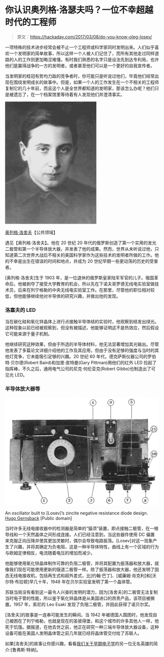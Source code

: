# 你认识奥列格·洛瑟夫吗？一位不幸超越时代的工程师

> 原文：<https://hackaday.com/2017/03/08/do-you-know-oleg-losev/>

一项特殊的技术进步经常会被不止一个工程师或科学家同时发明出来。人们似乎喜欢一个发明家的简单故事，所以这样一个人被人们记住了，而所有其他走过同样道路的人的工作则更加晦涩难懂。有时我们熟悉的名字只是设法先到达专利局，也许他们是赢得战争的一方的发明者，或者甚至他们可以是一个更好的自我宣传者。

当发明家的桂冠有势均力敌的竞争者时，你可能只是听说过他们，毕竟他们经常出现在围绕发明成长的故事中。但是，如果一个人的工作发生在一个不相关的工程师复制它的几十年前，而且这个人是全世界都知道的发明家，那该怎么办呢？他们只是被遗忘了，在一个档案馆里等待着有人发现他们并澄清事实。

![Oleg Losev (Public domain)](img/ee695f5deb34a493a9c6733a7e1c7602.png)

[奥列格·洛舍夫](https://commons.wikimedia.org/wiki/File:Oleg_losev.jpg)【公共领域】

遇见【奥列格·洛舍夫】。他在 20 世纪 20 年代的俄罗斯创造了第一个实用的发光二极管和第一个半导体放大器，并发表了他的成果。然而，世界从未听说过他，只知道第二次世界大战后不相关的美国科学家作为这些技术的发明者所做的工作。他的不幸是出生在错误的时间和地点，并成为 20 世纪早期一些更动荡的历史的受害者。

[奥列格·洛舍夫]生于 1903 年，是一位退休的俄罗斯皇家陆军军官的儿子。俄国革命后，他被剥夺了接受大学教育的机会，所以先在下诺夫哥罗德无线电实验室做技术员，后来在列宁格勒的中央无线电实验室工作。在那里，尽管他的职位相对较低，但他能够继续他对半导体的研究兴趣，并做出他的发现。

### 洛塞夫的 LED

当在碳化硅和氧化锌晶体上进行点接触半导体结的实验时，他观察到结发出绿光。这种现象以前已经被观察到，但没有被描述，他能够证明这不是热效应，然后假设它可能来源于量子机制。

他继续研究这种效果，但由于所选的半导体材料，他无法显著增加其光输出。尽管他发表了多篇论文详细介绍他的工作及其应用，但由于没有足够的强度与当时的其他灯竞争，它未能吸引足够的兴趣。20 世纪 60 年代，德克萨斯仪器公司的罗伯特·贝尔德(Robert Baird)和加里·皮特曼(Gary Pittman)用他们的红外 LED 捡起了指挥棒，不久之后，通用电气公司的尼克·何伦亚克(Robert Gibbs)也制造出了可见光 LED。

### 半导体放大器等

![An oscillator built to [Losev]'s zincite negative resistance diode design.](img/1d90547d8e958befd461fa4f05df02ce.png)

An oscillator built to [Losev]’s zincite negative resistance diode design.
[Hugo Gernsback](https://commons.wikimedia.org/wiki/File:Crystodyne_zincite_oscillator_-_top.png) [Public domain]

当时许多无线电接收器中的检测器是简单的“猫须”装置，即点接触二极管，在一根导线和一个天然晶体之间形成连接。人们已经注意到，当这些器件使用 DC 偏置来克服正向压降并使其更加灵敏时，偶尔会导致电路振荡。[Losev]对这一现象产生了兴趣，并将其确定为负电阻，这是一种半导体特性，曲线上有一个区域的行为与欧姆定律相反，电流随着电压的增加而减少。

他能够使用氧化锌晶体制作可靠的负阻二极管，并将其配置为振荡器和放大器，就像我们现在可能使用更新的隧道二极管一样。除了振荡器和放大器，他还发明了固态无线电接收机，包括再生式和超外差式，比[约翰·巴丁]、[威廉姆·肖克利]和[沃尔特·布拉顿]早几十年，1948 年在贝尔实验室发明了第一个晶体管。

苏联当局没有看到这一最令人兴奋的发明的潜力，因为[洛舍夫]的二极管无法复制当时电子管的性能，所以鉴于氧化锌晶体是从美国进口的昂贵产品，该项目被搁置。1957 年，索尼的 Leo Esaki 发现了负阻二极管，并因此获得了诺贝尔奖。

[洛舍夫]的故事是一连串可能发生的瞬间。当 1942 年被德国人围困时，他发现自己被困在了列宁格勒，也就是现在的圣彼得堡，和这个城市的许多其他人一样，他死于饥饿。据报道，在他去世之前，他正在研究一种三端半导体放大器设备，这种设备可能在美国人发明晶体管之前几年就已经将晶体管交付给了苏联人。

如果[洛舍夫]的故事让你感兴趣，看看[我们关于早期电子学](http://hackaday.com/2016/02/15/do-you-know-rufus-turner/)的另一位无名英雄的简介:[鲁弗斯·特纳]。